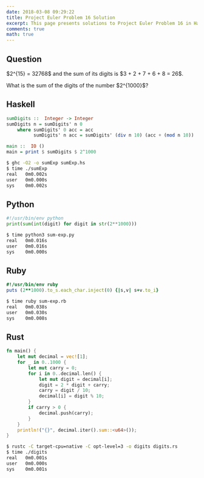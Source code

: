 ```yaml
---
date: 2018-03-08 09:29:22
title: Project Euler Problem 16 Solution
excerpt: This page presents solutions to Project Euler Problem 16 in Haskell, Python, Ruby and Rust.
comments: true
math: true
---
```



## Question

<p>
$2^{15} = 32768$ and the sum of its digits is $3 + 2 + 7 + 6 + 8 = 26$.
</p>

<p>
What is the sum of the digits of the number $2^{1000}$?
</p>






## Haskell

```haskell
sumDigits ::  Integer -> Integer
sumDigits n = sumDigits' n 0
    where sumDigits' 0 acc = acc
          sumDigits' n acc = sumDigits' (div n 10) (acc + (mod n 10))

main ::  IO ()
main = print $ sumDigits $ 2^1000
```


```bash
$ ghc -O2 -o sumExp sumExp.hs
$ time ./sumExp
real   0m0.002s
user   0m0.000s
sys    0m0.002s
```



## Python

```python
#!/usr/bin/env python
print(sum(int(digit) for digit in str(2**1000)))
```


```bash
$ time python3 sum-exp.py
real   0m0.016s
user   0m0.016s
sys    0m0.000s
```



## Ruby

```ruby
#!/usr/bin/env ruby
puts (2**1000).to_s.each_char.inject(0) {|s,v| s+v.to_i}
```


```bash
$ time ruby sum-exp.rb
real   0m0.038s
user   0m0.030s
sys    0m0.008s
```



## Rust

```rust
fn main() {
    let mut decimal = vec![1];
    for _ in 0..1000 {
        let mut carry = 0;
        for i in 0..decimal.len() {
            let mut digit = decimal[i];
            digit = 2 * digit + carry;
            carry = digit / 10;
            decimal[i] = digit % 10;
        }
        if carry > 0 {
            decimal.push(carry);
        }
    }
    println!("{}", decimal.iter().sum::<u64>());
}
```


```bash
$ rustc -C target-cpu=native -C opt-level=3 -o digits digits.rs
$ time ./digits
real   0m0.001s
user   0m0.000s
sys    0m0.001s
```



